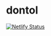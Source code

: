 # dontol
[![Netlify Status](https://api.netlify.com/api/v1/badges/34e69ead-6f4b-4d6f-9797-d5b4d0c64a28/deploy-status)](https://app.netlify.com/projects/dontolgame/deploys)
